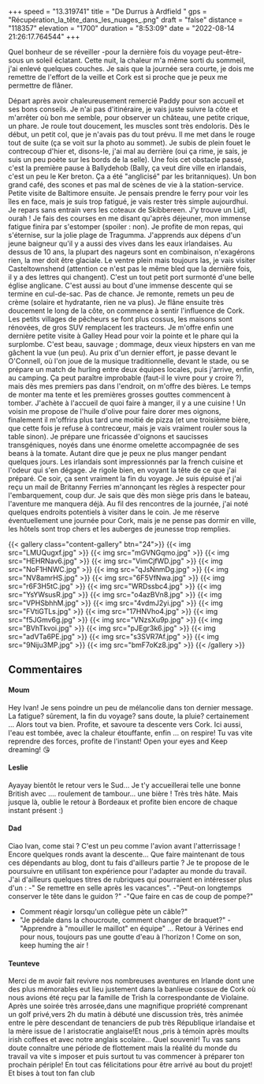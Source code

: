 +++
speed = "13.319741"
title = "De Durrus à Ardfield "
gps = "Récupération_la_tête_dans_les_nuages_.png"
draft = "false"
distance = "118357"
elevation = "1700"
duration = "8:53:09"
date = "2022-08-14 21:26:17.764544"
+++

Quel bonheur de se réveiller -pour la dernière fois du voyage peut-être- sous un soleil éclatant. Cette nuit, la chaleur
m'a même sorti du sommeil, j'ai enlevé quelques couches. Je sais que la journée sera courte, je dois me remettre de
l'effort de la veille et Cork est si proche que je peux me permettre de flâner. <!--more-->

Départ après avoir chaleureusement
remercié Paddy pour son accueil et ses bons conseils. Je n'ai pas d'itinéraire, je vais juste suivre la côte et
m'arrêter où bon me semble, pour observer un château, une petite crique, un phare. Je roule tout doucement, les muscles
sont très endoloris. Dès le début, un petit col, que je n'avais pas du tout prévu. Il me met dans le rouge tout de
suite (ça se voit sur la photo au sommet). Je subis de plein fouet le contrecoup d'hier et, disons-le, j'ai mal au
derrière (oui ça rime, je sais, je suis un peu poète sur les bords de la selle). Une fois cet obstacle passé, c'est la
première pause à Ballydehob (Bally, ça veut dire ville en irlandais, c'est un peu le Ker breton. Ça a été "anglicisé"
par les britanniques). Un bon grand café, des scones et pas mal de scènes de vie à la station-service. Petite visite de
Baltimore ensuite. Je pensais prendre le ferry pour voir les îles en face, mais je suis trop fatigué, je vais rester
très simple aujourdhui. Je repars sans entrain vers les coteaux de Skibbereen. J'y trouve un Lidl, ourah ! Je fais des
courses en me disant qu'après déjeuner, mon immense fatigue finira par s'estomper (spoiler : non). Je profite de mon
repas, qui s'éternise, sur la jolie plage de Tragumma. J'apprends aux dépens d'un jeune baigneur qu'il y a aussi des
vives dans les eaux irlandaises. Au dessus de 10 ans, la plupart des nageurs sont en combinaison, n'exagérons rien, la
mer doit être glaciale. Le ventre plein mais toujours las, je vais visiter Casteltownshend (attention ce n'est pas le
même bled que la dernière fois, il y a des lettres qui changent). C'est un tout petit port surmonté d'une belle église
anglicane. C'est aussi au bout d'une immense descente qui se termine en cul-de-sac. Pas de chance. Je remonte, remets un
peu de crème (solaire et hydratante, rien ne va plus). Je flâne ensuite très doucement le long de la côte, on commence à
sentir l'influence de Cork. Les petits villages de pêcheurs se font plus cossus, les maisons sont rénovées, de gros SUV
remplacent les tracteurs. Je m'offre enfin une dernière petite visite à Galley Head pour voir la pointe et le phare qui
la surplombe. C'est beau, sauvage ; dommage, deux vieux hipsters en van me gâchent la vue (un peu). Au prix d'un dernier
effort, je passe devant le O'Connell, où l'on joue de la musique traditionnelle, devant le stade, ou se prépare un match
de hurling entre deux équipes locales, puis j'arrive, enfin, au camping. Ça peut paraître improbable (faut-il le vivre
pour y croire ?), mais dès mes premiers pas dans l'endroit, on m'offre des bières. Le temps de monter ma tente et les
premières grosses gouttes commencent à tomber. J'achète à l'accueil de quoi faire à manger, il y a une cuisine ! Un
voisin me propose de l'huile d'olive pour faire dorer mes oignons, finalement il m'offrira plus tard une moitié de
pizza (et une troisième bière, que cette fois je refuse à contrecœur, mais je vais vraiment rouler sous la table sinon).
Je prépare une fricassée d'oignons et saucisses transgéniques, noyés dans une énorme omelette accompagnée de ses beans à
la tomate. Autant dire que je peux ne plus manger pendant quelques jours. Les irlandais sont impressionnés par la french
cuisine et l'odeur qui s'en dégage. Je rigole bien, en voyant la tête de ce que j'ai préparé. Ce soir, ça sent vraiment
la fin du voyage. Je suis épuisé et j'ai reçu un mail de Britanny Ferries m'annonçant les règles à respecter pour
l'embarquement, coup dur. Je sais que dès mon siège pris dans le bateau, l'aventure me manquera déjà. Au fil des
rencontres de la journée, j'ai noté quelques endroits potentiels à visiter dans le coin. Je me réserve éventuellement
une journée pour Cork, mais je ne pense pas dormir en ville, les hôtels sont trop chers et les auberges de jeunesse trop
remplies.

{{< gallery class="content-gallery" btn="24">}}
{{< img src="LMUQugxf.jpg" >}}
{{< img src="mGVNGqmo.jpg" >}}
{{< img src="HEHRNav6.jpg" >}}
{{< img src="VimCjfWD.jpg" >}}
{{< img src="NoF1HNWC.jpg" >}}
{{< img src="qJsNnmDg.jpg" >}}
{{< img src="NV8amrHS.jpg" >}}
{{< img src="6F5VfNwa.jpg" >}}
{{< img src="r6F3H5tC.jpg" >}}
{{< img src="WRDssbc4.jpg" >}}
{{< img src="YsYWsusR.jpg" >}}
{{< img src="o4azBVn8.jpg" >}}
{{< img src="VPHSbhhM.jpg" >}}
{{< img src="4vdmJ2yi.jpg" >}}
{{< img src="FVtiGTLs.jpg" >}}
{{< img src="17HNVho4.jpg" >}}
{{< img src="f5JGmv6g.jpg" >}}
{{< img src="VNzsXu9p.jpg" >}}
{{< img src="BVhTkvoi.jpg" >}}
{{< img src="pJEgr3k6.jpg" >}}
{{< img src="adVTa6PE.jpg" >}}
{{< img src="s3SVR7Af.jpg" >}}
{{< img src="9Niju3MP.jpg" >}}
{{< img src="bmF7oKz8.jpg" >}}
{{< /gallery >}}

## Commentaires

#### Moum

Hey Ivan! Je sens poindre un peu de mélancolie dans ton dernier message. La fatigue? sûrement, la fin du voyage? sans
doute, la pluie? certainement ... Alors tout va bien. Profite, et savoure ta descente vers Cork. Ici aussi, l'eau est
tombée, avec la chaleur étouffante, enfin ... on respire! Tu vas vite reprendre des forces, profite de l'instant!  Open
your eyes and Keep dreaming! 😘

#### Leslie

Ayayay bientôt le retour vers le Sud...
Je t'y accueillerai telle une bonne British avec .... roulement de tambour... une bière ! Très très hâte.
Mais jusque là, oublie le retour à Bordeaux et profite bien encore de chaque instant présent :)

#### Dad

Ciao Ivan, come stai ?
C'est un peu comme l'avion avant l'atterrissage !
Encore quelques ronds avant la descente...
Que faire maintenant de tous ces dépendants au blog, dont tu fais d'ailleurs partie ? Je te propose de le poursuivre en
utilisant ton expérience pour l'adapter au monde du travail. J'ai d'ailleurs quelques titres de rubriques qui pourraient
en intéresser plus d'un :
-" Se remettre en selle après les vacances".
-"Peut-on longtemps conserver le tête dans le guidon ?"
-"Que faire en cas de coup de pompe?"

- Comment réagir lorsqu'un collègue pète un câble?"
- "Je pédale dans la choucroute, comment changer de braquet?"
  -"Apprendre à "mouiller le maillot" en équipe" ...
  Retour à Vérines end pour nous, toujours pas une goutte d'eau à l'horizon !
  Come on son, keep huming the air !

#### Teunteve

Merci de m avoir fait revivre nos nombreuses aventures en Irlande dont une des plus mémorables eut lieu justement dans
la banlieue cossue de Cork où nous avions été reçu par la famille de Trish la correspondante de Violaine.
Après une soirée très arrosée,dans une magnifique propriété comprenant un golf privé,vers 2h du matin à débuté une
discussion très, très animée entre le père descendant de tenanciers de pub très République irlandaise et la mère issue
de l aristocratie anglaise!Et nous ,pris à témoin après moults irish coffees et avec notre anglais scolaire... Quel
souvenir!
Tu vas sans doute connaître une période de flottement mais la réalité du monde du travail va vite s imposer et puis
surtout tu vas commencer à préparer ton prochain périple!
En tout cas félicitations pour être arrivé au bout du projet!
Et bises à tout ton fan club
